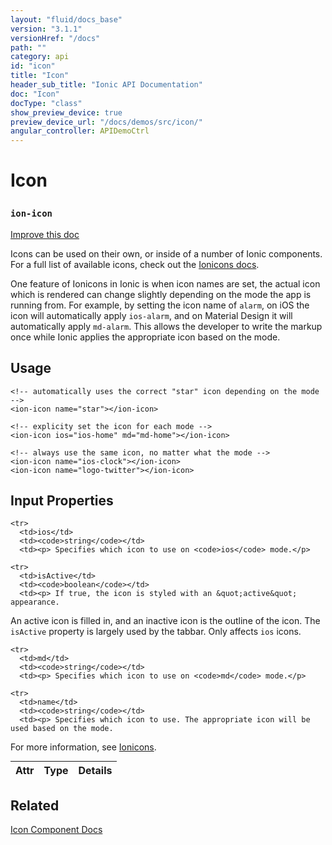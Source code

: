 ```yaml
---
layout: "fluid/docs_base"
version: "3.1.1"
versionHref: "/docs"
path: ""
category: api
id: "icon"
title: "Icon"
header_sub_title: "Ionic API Documentation"
doc: "Icon"
docType: "class"
show_preview_device: true
preview_device_url: "/docs/demos/src/icon/"
angular_controller: APIDemoCtrl 
---
```










<h1 class="api-title">
<a class="anchor" name="icon" href="#icon"></a>

Icon
<h3><code>ion-icon</code></h3>






</h1>

<a class="improve-v2-docs" href="http://github.com/driftyco/ionic/edit/master/src/components/icon/icon.ts#L4">
Improve this doc
</a>






<p>Icons can be used on their own, or inside of a number of Ionic components.
For a full list of available icons, check out the
<a href="../../../../ionicons">Ionicons docs</a>.</p>
<p>One feature of Ionicons in Ionic is when icon names are set, the actual icon
which is rendered can change slightly depending on the mode the app is
running from. For example, by setting the icon name of <code>alarm</code>, on iOS the
icon will automatically apply <code>ios-alarm</code>, and on Material Design it will
automatically apply <code>md-alarm</code>. This allows the developer to write the
markup once while Ionic applies the appropriate icon based on the mode.</p>




<!-- @usage tag -->

<h2><a class="anchor" name="usage" href="#usage"></a>Usage</h2>

<pre><code class="lang-html">&lt;!-- automatically uses the correct &quot;star&quot; icon depending on the mode --&gt;
&lt;ion-icon name=&quot;star&quot;&gt;&lt;/ion-icon&gt;

&lt;!-- explicity set the icon for each mode --&gt;
&lt;ion-icon ios=&quot;ios-home&quot; md=&quot;md-home&quot;&gt;&lt;/ion-icon&gt;

&lt;!-- always use the same icon, no matter what the mode --&gt;
&lt;ion-icon name=&quot;ios-clock&quot;&gt;&lt;/ion-icon&gt;
&lt;ion-icon name=&quot;logo-twitter&quot;&gt;&lt;/ion-icon&gt;
</code></pre>




<!-- @property tags -->



<!-- instance methods on the class -->
<!-- input methods on the class -->
<h2><a class="anchor" name="input-properties" href="#input-properties"></a>Input Properties</h2>
<table class="table param-table" style="margin:0;">
  <thead>
    <tr>
      <th>Attr</th>
      <th>Type</th>
      <th>Details</th>
    </tr>
  </thead>
  <tbody>
    
    <tr>
      <td>ios</td>
      <td><code>string</code></td>
      <td><p> Specifies which icon to use on <code>ios</code> mode.</p>
</td>
    </tr>
    
    <tr>
      <td>isActive</td>
      <td><code>boolean</code></td>
      <td><p> If true, the icon is styled with an &quot;active&quot; appearance.
An active icon is filled in, and an inactive icon is the outline of the icon.
The <code>isActive</code> property is largely used by the tabbar. Only affects <code>ios</code> icons.</p>
</td>
    </tr>
    
    <tr>
      <td>md</td>
      <td><code>string</code></td>
      <td><p> Specifies which icon to use on <code>md</code> mode.</p>
</td>
    </tr>
    
    <tr>
      <td>name</td>
      <td><code>string</code></td>
      <td><p> Specifies which icon to use. The appropriate icon will be used based on the mode.
For more information, see <a href="/docs/ionicons/">Ionicons</a>.</p>
</td>
    </tr>
    
  </tbody>
</table>




<!-- related link -->

<h2><a class="anchor" name="related" href="#related"></a>Related</h2>

<a href="/docs/components#icons">Icon Component Docs</a><!-- end content block -->


<!-- end body block -->


